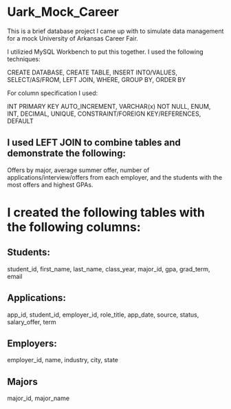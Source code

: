 # Uark_Mock_Career

This is a brief database project I came up with to simulate data management for a mock University of Arkansas Career Fair.

I utilizied MySQL Workbench to put this together. I used the following techniques:

CREATE DATABASE, CREATE TABLE, INSERT INTO/VALUES, SELECT/AS/FROM, LEFT JOIN, WHERE, GROUP BY, ORDER BY

For column specification I used:

INT PRIMARY KEY AUTO_INCREMENT, VARCHAR(x) NOT NULL, ENUM, INT, DECIMAL, UNIQUE, CONSTRAINT/FOREIGN KEY/REFERENCES, DEFAULT

 ## I used LEFT JOIN to combine tables and demonstrate the following: 

 Offers by major, average summer offer, number of applications/interview/offers from each employer, and the students with the most offers and highest GPAs.



# I created the following tables with the following columns:

## Students: 

student_id, first_name, last_name, class_year, major_id, gpa, grad_term, email 

## Applications: 

app_id, student_id, employer_id, role_title, app_date, source, status, salary_offer, term

## Employers:

employer_id, name, industry, city, state

## Majors

major_id, major_name
   
    
   
   

   
    
   
    
    
